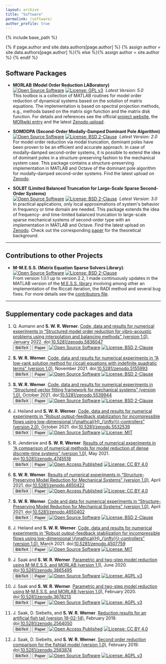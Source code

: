 ```yaml
---
layout: archive
title: "Software"
permalink: /software/
author_profile: true
--- 
```


{% include base_path %}

{% if page.author and site.data.authors[page.author] %}
  {% assign author = site.data.authors[page.author] %}{% else %}{% assign author = site.author %}
{% endif %}

## Software Packages ##

* **MORLAB (Model Order Reduction LABoratory)**<br/>
  <a target ="_blank"
  href="https://en.wikipedia.org/wiki/Open-source_software">
  <img src="../images/open_source_symbol.png" alt="Open Source Software"
  class="opensource"></a>
  <a href="https://www.gnu.org/licenses/gpl-3.0">
  <img src="https://img.shields.io/badge/License-GPLv3+-blue.svg"
  alt="License: GPL v3" class="badge"></a>
  &nbsp;*Latest Version: 5.0*<br/>
  This toolbox is a collection of MATLAB routines for model order reduction of 
  dynamical systems based on the solution of matrix equations.
  The implementation is based on spectral projection methods, e.g., methods 
  based on the matrix sign function and the matrix disk function.
  For details and references see the official <a target="_blank" 
  href="https://www.mpi-magdeburg.mpg.de/projects/morlab">project website</a>, 
  the <a target="_blank" 
  href="https://morwiki.mpi-magdeburg.mpg.de/morwiki/index.php/MORLAB">MORwiki 
  entry</a> and the latest <a target="_blank" 
  href="https://doi.org/10.5281/zenodo.842658">Zenodo upload</a>.

* **SOMDDPA (Second-Order Modally-Damped Dominant Pole Algorithm)**<br/>
  <a target ="_blank"
  href="https://en.wikipedia.org/wiki/Open-source_software">
  <img src="../images/open_source_symbol.png" alt="Open Source Software"
  class="opensource"></a>
  <a href="https://opensource.org/licenses/BSD-2-Clause">
  <img src="https://img.shields.io/badge/License-BSD%202--Clause-orange.svg"
  alt="License: BSD 2-Clause" class="badge"></a>
  &nbsp;*Latest Version: 2.0*<br/>
  For model order reduction via modal truncation, dominant poles have been 
  proven to be an efficient and accurate approach.
  In case of modally-damped second-order systems, it is possible to extend the 
  idea of dominant poles in a structure-preserving fashion to the mechanical 
  system case.
  This package contains a structure-preserving implementation in MATLAB and 
  Octave of the dominant pole algorithm for modally-damped second-order systems.
  Find the latest upload on <a target="_blank" 
  href="https://doi.org/10.5281/zenodo.2553901">Zenodo</a>.

* **SOLBT (Limited Balanced Truncation for Large-Scale Sparse Second-Order 
  Systems)**<br/>
  <a target ="_blank"
  href="https://en.wikipedia.org/wiki/Open-source_software">
  <img src="../images/open_source_symbol.png" alt="Open Source Software"
  class="opensource"></a>
  <a href="https://opensource.org/licenses/BSD-2-Clause">
  <img src="https://img.shields.io/badge/License-BSD%202--Clause-orange.svg"
  alt="License: BSD 2-Clause" class="badge"></a>
  &nbsp;*Latest Version: 3.0*<br/>
  In practical applications, only local approximations of system's behavior in 
  frequency or time domain are needed.
  This package extends the idea of frequency- and time-limited balanced 
  truncation to large-scale sparse mechanical systems of second-order type with 
  an implementation in MATLAB and Octave.
  Find the latest upload on <a target="_blank" 
  href="https://doi.org/10.5281/zenodo.2553925">Zenodo</a>.
  Check out the corresponding <a target="_blank" 
  href="https://doi.org/10.1016/j.laa.2020.06.024">paper</a> for the theoretical 
  background.

---

## Contributions to other Projects ##

* **M-M.E.S.S. (Matrix Equation Sparse Solvers Library)**:
  <a target ="_blank"
  href="https://en.wikipedia.org/wiki/Open-source_software">
  <img src="../images/open_source_symbol.png" alt="Open Source Software"
  class="opensource"></a>
  <a href="https://opensource.org/licenses/BSD-2-Clause">
  <img src="https://img.shields.io/badge/License-BSD%202--Clause-orange.svg"
  alt="License: BSD 2-Clause" class="badge"></a><br/>
  From version 1.0.1 up to version 2.2, I made continuously updates in the 
  MATLAB version of the <a target="_blank" 
  href="https://www.mpi-magdeburg.mpg.de/projects/mess">M.E.S.S. library</a>
  involving among other an implementation of the Riccati iteration, the RADI
  method and several bug fixes.
  For more details see the <a target="_blank"
  href="https://gitlab.mpi-magdeburg.mpg.de/mess/mmess-releases/-/blob/master/CONTRIBUTORS.md">contributors file</a>.

---

## <a name="codepackages"></a>Supplementary code packages and data ##

1.  Q. Aumann and <strong>S. W. R. Werner</strong>. <a target="blank_"
    href="https://doi.org/10.5281/zenodo.5836047">Code, data and results for
    numerical experiments in &ldquo;Structured model order reduction for
    vibro-acoustic problems using interpolation and balancing methods&rdquo;
    (version 1.0)</a>,
    January 2022. doi:<a target="blank_" href="https://doi.org/10.5281/zenodo.5836047">10.5281/zenodo.5836047</a><br />
    <button id="supAumW22-pop" class="btn btn--inverse">BibTeX</button>
    <a target="blank_" href="https://arxiv.org/abs/2201.06518"><button
    class="btn btn--inverse">Paper</button></a>
    <a target ="_blank"
    href="https://en.wikipedia.org/wiki/Open-source_software">
    <img src="../images/open_source_symbol.png" alt="Open Source Software"
    class="opensource"></a>
    <a href="https://opensource.org/licenses/BSD-2-Clause">
    <img src="https://img.shields.io/badge/License-BSD%202--Clause-orange.svg"
    alt="License: BSD 2-Clause" class="badge"></a>

1.  <strong>S. W. R. Werner</strong>. <a target="blank_"
    href="https://doi.org/10.5281/zenodo.5155993">Code, data and results for
    numerical experiments in &ldquo;A low-rank solution method for riccati
    equations with indefinite quadratic terms&rdquo; (version 1.0)</a>,
    November 2021. doi:<a target="blank_" href="https://doi.org/10.5281/zenodo.5155993">10.5281/zenodo.5155993</a><br />
    <button id="supWer21c-pop" class="btn btn--inverse">BibTeX</button>
    <a target="blank_" href="https://arxiv.org/abs/2111.06516"><button
    class="btn btn--inverse">Paper</button></a>
    <a target ="_blank"
    href="https://en.wikipedia.org/wiki/Open-source_software">
    <img src="../images/open_source_symbol.png" alt="Open Source Software"
    class="opensource"></a>
    <a href="https://opensource.org/licenses/BSD-2-Clause">
    <img src="https://img.shields.io/badge/License-BSD%202--Clause-orange.svg"
    alt="License: BSD 2-Clause" class="badge"></a>

1.  <strong>S. W. R. Werner</strong>. <a target="blank_"
    href="https://doi.org/10.5281/zenodo.5539944">Code, data and results for
    numerical experiments in &ldquo;Structured vector fitting framework for
    mechanical systems&rdquo; (version 1.0)</a>, October 2021. doi:<a
    target="blank_" href="https://doi.org/10.5281/zenodo.5539944">10.5281/zenodo.5539944</a><br />
    <button id="supWer21b-pop" class="btn btn--inverse">BibTeX</button>
    <a target="blank_" href="https://arxiv.org/abs/2110.09220"><button
    class="btn btn--inverse">Paper</button></a>
    <a target ="_blank"
    href="https://en.wikipedia.org/wiki/Open-source_software">
    <img src="../images/open_source_symbol.png" alt="Open Source Software"
    class="opensource"></a>
    <a href="https://opensource.org/licenses/BSD-2-Clause">
    <img src="https://img.shields.io/badge/License-BSD%202--Clause-orange.svg"
    alt="License: BSD 2-Clause" class="badge"></a>

1.  J. Heiland and <strong>S. W. R. Werner</strong>. <a target="blank_"
    href="https://doi.org/10.5281/zenodo.5532539">Code, data and results for
    numerical experiments in &ldquo;Robust output-feedback stabilization for
    incompressible flows using low-dimensional
    \\(\mathcal{H}_{\infty}\\)-controllers&rdquo; (version 2.0)</a>,
    October 2021. doi:<a
    target="blank_" href="https://doi.org/10.5281/zenodo.5532539">10.5281/zenodo.5532539</a><br />
    <button id="supHeiW21a-pop" class="btn btn--inverse">BibTeX</button>
    <a target="blank_" href="https://arxiv.org/abs/2103.01608"><button
    class="btn btn--inverse">Paper</button></a>
    <a target ="_blank"
    href="https://en.wikipedia.org/wiki/Open-source_software">
    <img src="../images/open_source_symbol.png" alt="Open Source Software"
    class="opensource"></a>
    <a href="https://opensource.org/licenses/MIT">
    <img src="https://img.shields.io/badge/license-MIT-green.svg"
    alt="License: MIT" class="badge"></a>
    
1.  R. Jendersie and <strong>S. W. R. Werner</strong>. <a target="blank_"
    href="https://doi.org/10.5281/zenodo.4745518">Results of numerical
    experiments in &ldquo;A comparison
    of numerical methods for model reduction of dense discrete-time
    systems&rdquo; (version 1.0)</a>, May 2021. doi:<a
    target="blank_" href="https://doi.org/10.5281/zenodo.4745518">10.5281/zenodo.4745518</a><br />
    <button id="supJenW21-pop" class="btn btn--inverse">BibTeX</button>
    <a target="blank_" href="https://doi.org/10.1515/auto-2021-0035"><button
    class="btn btn--inverse">Paper</button></a>
    <a target="_blank" href="https://en.wikipedia.org/wiki/Open_access">
    <img src="../images/open_access_symbol.png" alt="Open Access Published"
    class="openaccess"></a>
    <a href="https://creativecommons.org/licenses/by/4.0">
    <img src="https://licensebuttons.net/l/by/3.0/88x31.png"
    alt="License: CC BY 4.0" class="badge"></a>
    
1.  <strong>S. W. R. Werner</strong>. <a target="blank_"
    href="https://doi.org/10.5281/zenodo.4650422">Results of numerical
    experiments in &ldquo;Structure-Preserving Model Reduction for Mechanical
    Systems&rdquo; (version 1.0)</a>, April 2021. doi:<a
    target="blank_" href="https://doi.org/10.5281/zenodo.4650422">10.5281/zenodo.4650422</a><br />
    <button id="supWer21a-pop" class="btn btn--inverse">BibTeX</button>
    <a target="blank_" href="https://doi.org/10.25673/38617"><button
    class="btn btn--inverse">Paper</button></a>
    <a target="_blank" href="https://en.wikipedia.org/wiki/Open_access">
    <img src="../images/open_access_symbol.png" alt="Open Access Published"
    class="openaccess"></a>
    <a href="https://creativecommons.org/licenses/by/4.0">
    <img src="https://licensebuttons.net/l/by/3.0/88x31.png"
    alt="License: CC BY 4.0" class="badge"></a>
    
1.  <strong>S. W. R. Werner</strong>. <a target="blank_"
    href="https://doi.org/10.5281/zenodo.4650402">Code and data for numerical
    experiments in &ldquo;Structure-Preserving Model Reduction for Mechanical
    Systems&rdquo; (version 1.0)</a>, April 2021. doi:<a
    target="blank_" href="https://doi.org/10.5281/zenodo.4650402">10.5281/zenodo.4650402</a><br />
    <button id="supWer21-pop" class="btn btn--inverse">BibTeX</button>
    <a target="blank_" href="https://doi.org/10.25673/38617"><button
    class="btn btn--inverse">Paper</button></a>
    <a target ="_blank"
    href="https://en.wikipedia.org/wiki/Open-source_software">
    <img src="../images/open_source_symbol.png" alt="Open Source Software"
    class="opensource"></a>
    <a href="https://opensource.org/licenses/BSD-2-Clause">
    <img src="https://img.shields.io/badge/License-BSD%202--Clause-orange.svg"
    alt="License: BSD 2-Clause" class="badge"></a>
    
1.  J. Heiland and <strong>S. W. R. Werner</strong>. <a target="blank_"
    href="https://doi.org/10.5281/zenodo.4507759">Code, data and results for
    numerical experiments in &ldquo;Robust output-feedback stabilization for
    incompressible flows using low-dimensional
    \\(\mathcal{H}_{\infty}\\)-controllers&rdquo; (version 1.0)</a>,
    March 2021. doi:<a
    target="blank_" href="https://doi.org/10.5281/zenodo.4507759">10.5281/zenodo.4507759</a><br />
    <button id="supHeiW21-pop" class="btn btn--inverse">BibTeX</button>
    <a target="blank_" href="https://arxiv.org/abs/2103.01608"><button
    class="btn btn--inverse">Paper</button></a>
    <a target ="_blank"
    href="https://en.wikipedia.org/wiki/Open-source_software">
    <img src="../images/open_source_symbol.png" alt="Open Source Software"
    class="opensource"></a>
    <a href="https://opensource.org/licenses/MIT">
    <img src="https://img.shields.io/badge/license-MIT-green.svg"
    alt="License: MIT" class="badge"></a>
    
1.  J. Saak and <strong>S. W. R. Werner</strong>. <a target="blank_"
    href="https://doi.org/10.5281/zenodo.3865495">Parametric and two-step model
    reduction using M-M.E.S.S. and MORLAB (version 1.1)</a>, June 2020. doi:<a
    target="blank_" href="https://doi.org/10.5281/zenodo.3865495">10.5281/zenodo.3865495</a><br />
    <button id="supSaaW20a-pop" class="btn btn--inverse">BibTeX</button>
    <a target="blank_" href="https://doi.org/10.1007/978-3-030-72983-7_19"><button
    class="btn btn--inverse">Paper</button></a>
    <a target ="_blank"
    href="https://en.wikipedia.org/wiki/Open-source_software">
    <img src="../images/open_source_symbol.png" alt="Open Source Software"
    class="opensource"></a>
    <a href="https://www.gnu.org/licenses/agpl-3.0">
    <img src="https://img.shields.io/badge/License-AGPL%20v3+-blue.svg"
    alt="License: AGPL v3" class="badge"></a>
    
1.  J. Saak and <strong>S. W. R. Werner</strong>. <a target="blank_"
    href="https://doi.org/10.5281/zenodo.3678213">Parametric and two-step model
    reduction using M-M.E.S.S. and MORLAB (version 1.0)</a>, February 2020.
    doi:<a target="blank_" href="https://doi.org/10.5281/zenodo.3678213">10.5281/zenodo.3678213</a><br />
    <button id="supSaaW20-pop" class="btn btn--inverse">BibTeX</button>
    <a target="blank_" href="https://doi.org/10.1007/978-3-030-72983-7_19"><button
    class="btn btn--inverse">Paper</button></a>
    <a target ="_blank"
    href="https://en.wikipedia.org/wiki/Open-source_software">
    <img src="../images/open_source_symbol.png" alt="Open Source Software"
    class="opensource"></a>
    <a href="https://www.gnu.org/licenses/agpl-3.0">
    <img src="https://img.shields.io/badge/License-AGPL%20v3+-blue.svg"
    alt="License: AGPL v3" class="badge"></a>
    
1.  J. Saak, D. Siebelts, and <strong>S. W. R. Werner</strong>. <a
    target="blank_" href="https://doi.org/10.5281/zenodo.2564050">Reduction
    results for an artificial fish tail (version 19-02-14)</a>, February 2019.
    doi:<a target="blank_" href="https://doi.org/10.5281/zenodo.2564050">10.5281/zenodo.2564050</a><br />
    <button id="supSaaSW19a-pop" class="btn btn--inverse">BibTeX</button>
    <a target="blank_" href="https://doi.org/10.1515/auto-2019-0027"><button
    class="btn btn--inverse">Paper</button></a>
    <a target="_blank" href="https://en.wikipedia.org/wiki/Open_access">
    <img src="../images/open_access_symbol.png" alt="Open Access Published"
    class="openaccess"></a>
    <a href="https://creativecommons.org/licenses/by/4.0">
    <img src="https://licensebuttons.net/l/by/3.0/88x31.png"
    alt="License: CC BY 4.0" class="badge"></a>
    
1.  J. Saak, D. Siebelts, and <strong>S. W. R. Werner</strong>. <a
    target="blank_" href="https://doi.org/10.5281/zenodo.2563874">Second order
    reduction comparison for the fishtail model (version 1.0)</a>, February 2019.
    doi:<a target="blank_" href="https://doi.org/10.5281/zenodo.2563874">10.5281/zenodo.2563874</a><br />
    <button id="supSaaSW19-pop" class="btn btn--inverse">BibTeX</button>
    <a target="blank_" href="https://doi.org/10.1515/auto-2019-0027"><button
    class="btn btn--inverse">Paper</button></a>
    <a target ="_blank"
    href="https://en.wikipedia.org/wiki/Open-source_software">
    <img src="../images/open_source_symbol.png" alt="Open Source Software"
    class="opensource"></a>
    <a href="https://www.gnu.org/licenses/agpl-3.0">
    <img src="https://img.shields.io/badge/License-GPL%20v3-blue.svg"
    alt="License: AGPL v3" class="badge"></a>

<!-- Javascripts for Buttons and BibTeX content. -->

<div id="includedBibTeX"></div>

<link rel="stylesheet" href="https://cdnjs.cloudflare.com/ajax/libs/magnific-popup.js/1.1.0/magnific-popup.css"/>
<script src="https://cdnjs.cloudflare.com/ajax/libs/jquery/2.1.3/jquery.min.js"></script>
<script src="https://cdnjs.cloudflare.com/ajax/libs/magnific-popup.js/1.1.0/jquery.magnific-popup.min.js"></script>
<script> 
  $(function(){
    $("#includedBibTeX").load("{{ base_path }}/files/software/bibtex.html"); 
  });
</script>

